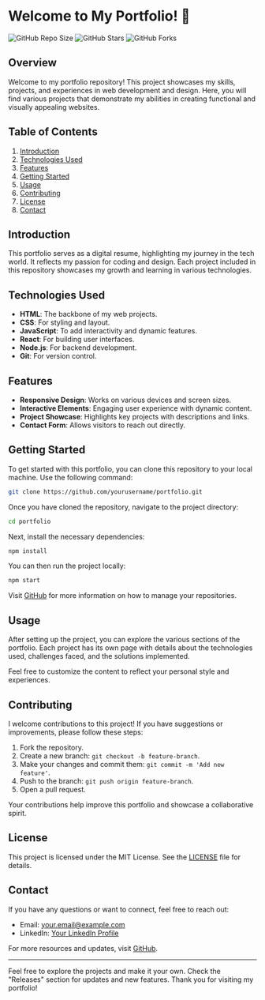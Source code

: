 # Welcome to My Portfolio! 🎨

![GitHub Repo Size](https://img.shields.io/github/repo-size/yourusername/portfolio) ![GitHub Stars](https://img.shields.io/github/stars/yourusername/portfolio) ![GitHub Forks](https://img.shields.io/github/forks/yourusername/portfolio)

## Overview

Welcome to my portfolio repository! This project showcases my skills, projects, and experiences in web development and design. Here, you will find various projects that demonstrate my abilities in creating functional and visually appealing websites.

## Table of Contents

1. [Introduction](#introduction)
2. [Technologies Used](#technologies-used)
3. [Features](#features)
4. [Getting Started](#getting-started)
5. [Usage](#usage)
6. [Contributing](#contributing)
7. [License](#license)
8. [Contact](#contact)

## Introduction

This portfolio serves as a digital resume, highlighting my journey in the tech world. It reflects my passion for coding and design. Each project included in this repository showcases my growth and learning in various technologies.

## Technologies Used

- **HTML**: The backbone of my web projects.
- **CSS**: For styling and layout.
- **JavaScript**: To add interactivity and dynamic features.
- **React**: For building user interfaces.
- **Node.js**: For backend development.
- **Git**: For version control.

## Features

- **Responsive Design**: Works on various devices and screen sizes.
- **Interactive Elements**: Engaging user experience with dynamic content.
- **Project Showcase**: Highlights key projects with descriptions and links.
- **Contact Form**: Allows visitors to reach out directly.

## Getting Started

To get started with this portfolio, you can clone this repository to your local machine. Use the following command:

```bash
git clone https://github.com/yourusername/portfolio.git
```

Once you have cloned the repository, navigate to the project directory:

```bash
cd portfolio
```

Next, install the necessary dependencies:

```bash
npm install
```

You can then run the project locally:

```bash
npm start
```

Visit [GitHub](https://github.com) for more information on how to manage your repositories.

## Usage

After setting up the project, you can explore the various sections of the portfolio. Each project has its own page with details about the technologies used, challenges faced, and the solutions implemented.

Feel free to customize the content to reflect your personal style and experiences.

## Contributing

I welcome contributions to this project! If you have suggestions or improvements, please follow these steps:

1. Fork the repository.
2. Create a new branch: `git checkout -b feature-branch`.
3. Make your changes and commit them: `git commit -m 'Add new feature'`.
4. Push to the branch: `git push origin feature-branch`.
5. Open a pull request.

Your contributions help improve this portfolio and showcase a collaborative spirit.

## License

This project is licensed under the MIT License. See the [LICENSE](LICENSE) file for details.

## Contact

If you have any questions or want to connect, feel free to reach out:

- Email: your.email@example.com
- LinkedIn: [Your LinkedIn Profile](https://www.linkedin.com/in/yourprofile)

For more resources and updates, visit [GitHub](https://github.com).

---

Feel free to explore the projects and make it your own. Check the "Releases" section for updates and new features. Thank you for visiting my portfolio!